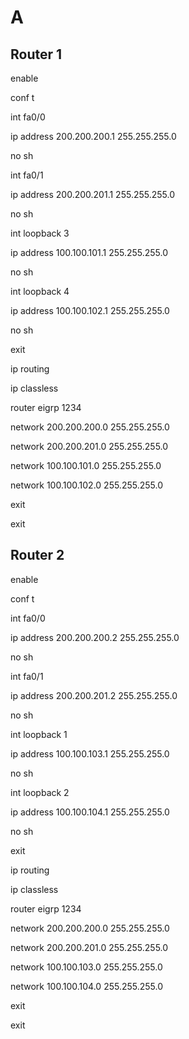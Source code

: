 # A

## Router 1

enable

conf t

int fa0/0

ip address 200.200.200.1 255.255.255.0

no sh

int fa0/1

ip address 200.200.201.1 255.255.255.0

no sh

int loopback 3

ip address 100.100.101.1 255.255.255.0

no sh

int loopback 4

ip address 100.100.102.1 255.255.255.0

no sh

exit

ip routing

ip classless

router eigrp 1234

network 200.200.200.0 255.255.255.0

network 200.200.201.0 255.255.255.0

network 100.100.101.0 255.255.255.0

network 100.100.102.0 255.255.255.0

exit

exit


## Router 2

enable

conf t

int fa0/0

ip address 200.200.200.2 255.255.255.0

no sh

int fa0/1

ip address 200.200.201.2 255.255.255.0

no sh

int loopback 1

ip address 100.100.103.1 255.255.255.0

no sh

int loopback 2

ip address 100.100.104.1 255.255.255.0

no sh

exit

ip routing

ip classless

router eigrp 1234

network 200.200.200.0 255.255.255.0

network 200.200.201.0 255.255.255.0

network 100.100.103.0 255.255.255.0

network 100.100.104.0 255.255.255.0

exit

exit


